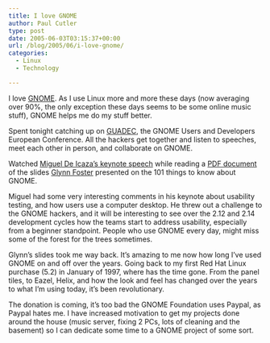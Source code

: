 ```yaml
---
title: I love GNOME
author: Paul Cutler
type: post
date: 2005-06-03T03:15:37+00:00
url: /blog/2005/06/i-love-gnome/
categories:
  - Linux
  - Technology

---
```

I love [GNOME][1]. As I use Linux more and more these days (now averaging over 90%, the only exception these days seems to be some online music stuff), GNOME helps me do my stuff better.

Spent tonight catching up on [GUADEC][2], the GNOME Users and Developers European Conference. All the hackers get together and listen to speeches, meet each other in person, and collaborate on GNOME.

Watched [Miguel De Icaza&#8217;s keynote speech][3] while reading a [PDF document][4] of the slides [Glynn Foster][5] presented on the 101 things to know about GNOME.

Miguel had some very interesting comments in his keynote about usability testing, and how users use a computer desktop. He threw out a challenge to the GNOME hackers, and it will be interesting to see over the 2.12 and 2.14 development cycles how the teams start to address usability, especially from a beginner standpoint. People who use GNOME every day, might miss some of the forest for the trees sometimes.

Glynn&#8217;s slides took me way back. It&#8217;s amazing to me now how long I&#8217;ve used GNOME on and off over the years. Going back to my first Red Hat Linux purchase (5.2) in January of 1997, where has the time gone. From the panel tiles, to Eazel, Helix, and how the look and feel has changed over the years to what I&#8217;m using today, it&#8217;s been revolutionary.

The donation is coming, it&#8217;s too bad the GNOME Foundation uses Paypal, as Paypal hates me. I have increased motivation to get my projects done around the house (music server, fixing 2 PCs, lots of cleaning and the basement) so I can dedicate some time to a GNOME project of some sort.

 [1]: http://www.gnome.org
 [2]: http://2005.guadec.org
 [3]: http://stream.fluendo.com/archive/6uadec/Miguel_De_Icaza_-_Keynote.ogg
 [4]: http://http://mediacast.sun.com/share/calum/101_gnome_things.pdf
 [5]: http://www.gnome.org/~gman/blog/